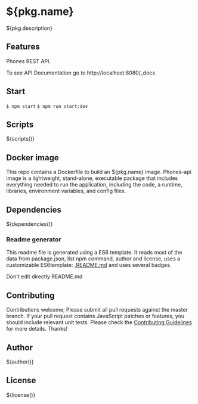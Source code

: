 # ${pkg.name}

${pkg.description}

## Features

 Phones REST API.

 To see API Documentation go to http://localhost:8080/_docs

## Start

`$ npm start`
`$ npm run start:dev`

## Scripts

${scripts()}

## Docker image

This repo contains a Dockerfile to build an ${pkg.name} image. Phones-api image is a lightweight, stand-alone, executable package that includes everything needed to run the application, including the code, a runtime, libraries, environment variables, and config files.

## Dependencies

${dependencies()}

### Readme generator

This readme file is generated using a ES6 template. It reads most of the data from package.json, list npm command, author and license, uses a customizable ES6template: [.README.md](.README.md) and uses several badges.

Don't edit directly README.md

## Contributing

Contributions welcome; Please submit all pull requests against the master branch. If your pull request contains JavaScript patches or features, you should include relevant unit tests. Please check the [Contributing Guidelines](contributing.md) for more details. Thanks!

## Author

${author()}

## License

${license()}
